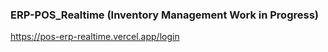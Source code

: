 ### ERP-POS_Realtime (Inventory Management Work in Progress)
https://pos-erp-realtime.vercel.app/login

